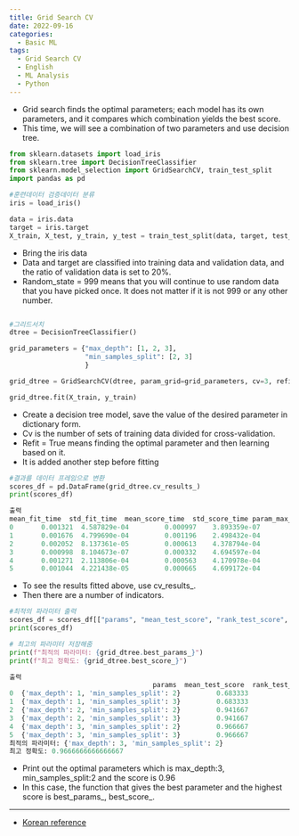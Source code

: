 ```yaml
---
title: Grid Search CV
date: 2022-09-16
categories:
  - Basic ML
tags: 
  - Grid Search CV
  - English
  - ML Analysis
  - Python
---
```



- Grid search finds the optimal parameters; each model has its own parameters, and it compares which combination yields the best score.
- This time, we will see a combination of two parameters and use decision tree.

```python
from sklearn.datasets import load_iris
from sklearn.tree import DecisionTreeClassifier
from sklearn.model_selection import GridSearchCV, train_test_split
import pandas as pd

#훈련데이터 검증데이터 분류
iris = load_iris()

data = iris.data
target = iris.target
X_train, X_test, y_train, y_test = train_test_split(data, target, test_size=0.2, random_state=999)

```

- Bring the iris data
- Data and target are classified into training data and validation data, and the ratio of validation data is set to 20%.
- Random_state = 999 means that you will continue to use random data that you have picked once. It does not matter if it is not 999 or any other number.

```python

#그리드서치
dtree = DecisionTreeClassifier()

grid_parameters = {"max_depth": [1, 2, 3],
                   "min_samples_split": [2, 3]
                   }

grid_dtree = GridSearchCV(dtree, param_grid=grid_parameters, cv=3, refit=True)

grid_dtree.fit(X_train, y_train)

```

- Create a decision tree model, save the value of the desired parameter in dictionary form.
- Cv is the number of sets of training data divided for cross-validation.
- Refit = True means finding the optimal parameter and then learning based on it.
- It is added another step before fitting

```python
#결과를 데이터 프레임으로 변환
scores_df = pd.DataFrame(grid_dtree.cv_results_)
print(scores_df)

출력
mean_fit_time  std_fit_time  mean_score_time  std_score_time param_max_depth param_min_samples_split                                    params  split0_test_score  split1_test_score  split2_test_score  mean_test_score  std_test_score  rank_test_score
0       0.001321  4.587829e-04         0.000997    3.893359e-07               1                       2  {'max_depth': 1, 'min_samples_split': 2}              0.675              0.675              0.700         0.683333        0.011785                5
1       0.001676  4.799690e-04         0.001196    2.498432e-04               1                       3  {'max_depth': 1, 'min_samples_split': 3}              0.675              0.675              0.700         0.683333        0.011785                5
2       0.002052  8.137361e-05         0.000613    4.378794e-04               2                       2  {'max_depth': 2, 'min_samples_split': 2}              0.925              0.925              0.975         0.941667        0.023570                3
3       0.000998  8.104673e-07         0.000332    4.694597e-04               2                       3  {'max_depth': 2, 'min_samples_split': 3}              0.925              0.925              0.975         0.941667        0.023570                3
4       0.001271  2.113806e-04         0.000563    4.170978e-04               3                       2  {'max_depth': 3, 'min_samples_split': 2}              0.975              0.950              0.975         0.966667        0.011785                1
5       0.001044  4.221438e-05         0.000665    4.699172e-04               3                       3  {'max_depth': 3, 'min_samples_split': 3}              0.975              0.950              0.975         0.966667        0.011785                1

```

- To see the results fitted above, use cv_results_.
- Then there are a number of indicators.

```python
#최적의 파라미터 출력
scores_df = scores_df[["params", "mean_test_score", "rank_test_score", "split0_test_score", "split1_test_score", "split2_test_score"]]
print(scores_df)

# 최고의 파라미터 저장해줌
print(f"최적의 파라미터: {grid_dtree.best_params_}")
print(f"최고 정확도: {grid_dtree.best_score_}")

출력
                                    params  mean_test_score  rank_test_score  split0_test_score  split1_test_score  split2_test_score
0  {'max_depth': 1, 'min_samples_split': 2}         0.683333                5              0.675              0.675              0.700
1  {'max_depth': 1, 'min_samples_split': 3}         0.683333                5              0.675              0.675              0.700
2  {'max_depth': 2, 'min_samples_split': 2}         0.941667                3              0.925              0.925              0.975
3  {'max_depth': 2, 'min_samples_split': 3}         0.941667                3              0.925              0.925              0.975
4  {'max_depth': 3, 'min_samples_split': 2}         0.966667                1              0.975              0.950              0.975
5  {'max_depth': 3, 'min_samples_split': 3}         0.966667                1              0.975              0.950              0.975
최적의 파라미터: {'max_depth': 3, 'min_samples_split': 2}
최고 정확도: 0.9666666666666667
```

- Print out the optimal parameters which is max_depth:3, min_samples_split:2 and the score is 0.96
- In this case, the function that gives the best parameter and the highest score is best_params_, best_score_.

---
- [Korean reference](https://wpaud16.tistory.com/65)